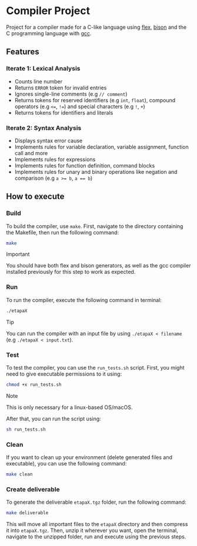 # Compiler Project

Project for a compiler made for a C-like language using [flex](https://github.com/westes/flex), [bison](https://github.com/akimd/bison) and the C programming language with [gcc](https://github.com/gcc-mirror/gcc).

## Features

### Iterate 1: Lexical Analysis

- Counts line number
- Returns `ERROR` token for invalid entries
- Ignores single-line comments (e.g `// comment`)
- Returns tokens for reserved identifiers (e.g `int`, `float`), compound operators (e.g `<=`, `!=`) and special characters (e.g `!`, `+`)
- Returns tokens for identifiers and literals

### Iterate 2: Syntax Analysis

- Displays syntax error cause
- Implements rules for variable declaration, variable assignment, function call and more
- Implements rules for expressions
- Implements rules for function definition, command blocks
- Implements rules for unary and binary operations like negation and comparison (e.g `a >= b`, `a == b`)

## How to execute

### Build

To build the compiler, use `make`. First, navigate to the directory containing the Makefile, then run the following command:

```bash
make
```
> [!IMPORTANT]
> You should have both flex and bison generators, as well as the gcc compiler installed previously for this step to work as expected.

### Run

To run the compiler, execute the following command in terminal:

```bash
./etapaX
```
> [!TIP]
> You can run the compiler with an input file by using `./etapaX < filename` (e.g `./etapaX < input.txt`).

### Test

To test the compiler, you can use the `run_tests.sh` script. First, you might need to give executable permissions to it using:

```bash
chmod +x run_tests.sh
```
> [!NOTE]
> This is only necessary for a linux-based OS/macOS.

After that, you can run the script using:

```bash
sh run_tests.sh
```

### Clean

If you want to clean up your environment (delete generated files and executable), you can use the following command:

```bash
make clean
```

### Create deliverable

To generate the deliverable `etapaX.tgz` folder, run the following command:

```bash
make deliverable
```

This will move all important files to the `etapaX` directory and then compress it into `etapaX.tgz`. Then, unzip it wherever you want, open the terminal, navigate to the unzipped folder, run and execute using the previous steps.